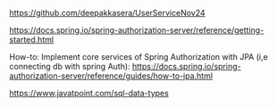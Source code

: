 https://github.com/deepakkasera/UserServiceNov24

https://docs.spring.io/spring-authorization-server/reference/getting-started.html

How-to: Implement core services of Spring Authorization with JPA (i,e connecting db with spring Auth): https://docs.spring.io/spring-authorization-server/reference/guides/how-to-jpa.html


https://www.javatpoint.com/sql-data-types
